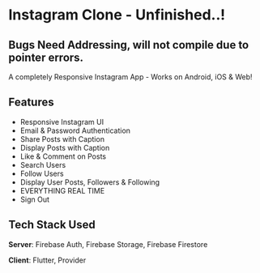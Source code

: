 # Instagram Clone - Unfinished..!
## Bugs Need Addressing,  will not compile due to pointer errors.

A completely Responsive Instagram App - Works on Android, iOS & Web! 

## Features
- Responsive Instagram UI
- Email & Password Authentication
- Share Posts with Caption
- Display Posts with Caption
- Like & Comment on Posts
- Search Users
- Follow Users
- Display User Posts, Followers & Following
- EVERYTHING REAL TIME
- Sign Out

## Tech Stack Used
**Server**: Firebase Auth, Firebase Storage, Firebase Firestore

**Client**: Flutter, Provider

